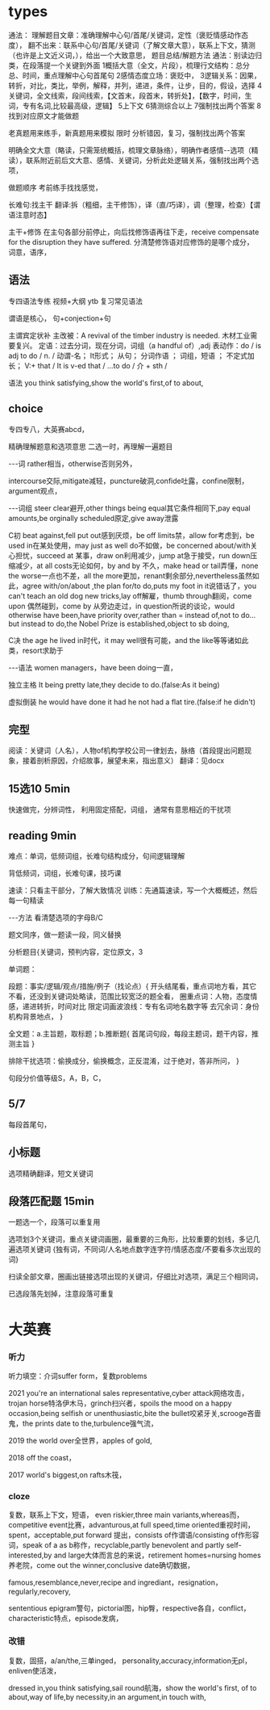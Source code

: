# types

通法：
理解题目文章：准确理解中心句/首尾/关键词，定性（褒贬情感动作态度），
翻不出来：联系中心句/首尾/关键词（了解文章大意），联系上下文，猜测（也许是上文近义词，），给出一个大致意思，
题目总结/解题方法
通法：别读边归类，在段落提一个关键到外面
1概括大意（全文，片段），梳理行文结构：总分总、时间，重点理解中心句首尾句
2感情态度立场：褒贬中，
3逻辑关系：因果，转折，对比，类比，举例，解释，并列，递进，条件，让步，目的，假设，选择
4关键词，全文线索，段间线索，【文首末，段首末，转折处】，【数字，时间，生词，专有名词,比较最高级，逻辑】
5上下文
6猜测综合以上
7强制找出两个答案
8找到对应原文才能做题

老真题用来练手，新真题用来模拟
限时
分析错因，复习，强制找出两个答案

明确全文大意（略读，只需笼统概括，梳理文章脉络），明确作者感情--选项（精读），联系附近前后文大意、感情、关键词，分析此处逻辑关系，强制找出两个选项，

做题顺序
考前练手找找感觉，


长难句:找主干
翻译:拆（粗细，主干修饰），译（直/巧译），调（整理，检查）【谓语注意时态】

主干+修饰
在主句各部分前停止，向后找修饰语再往下走，receive compensate for the disruption they have suffered.
分清楚修饰语对应修饰的是哪个成分，
词意，语序， 







## 语法
专四语法专练
视频+大纲
ytb
复习常见语法


谓语是核心，
句+conjection+句

主谓宾定状补
主改被：A revival of the timber industry is needed. 木材工业需要复兴。
定语：过去分词，现在分词，词组（a handful of）,adj
表动作：do / is adj to do / n. /
动谓-名； It形式； 从句； 分词作语 ； 词组，短语 ； 不定式加长； 
V:+ that /  It is v-ed that / ...to do / 介 + sth / 


语法
you think satisfying,show the world's first,of to about,




## choice
专四专八，大英赛abcd，


精确理解题意和选项意思
二选一时，再理解一遍题目

---词
rather相当，otherwise否则另外，

intercourse交际,mitigate减轻，puncture破洞,confide吐露，confine限制，argument观点，


---词组
steer clear避开,other things being equal其它条件相同下,pay equal amounts,be orginally scheduled原定,give away泄露

C初
beat against,fell put out感到厌烦，be off limits禁，allow for考虑到，be used in在某处使用，may just as well do不如做，be concerned about/with关心担忧，succeed at 某事，draw on利用减少，jump at急于接受，run down压缩减少，at all costs无论如何，by and by 不久，make head or tail弄懂，none the worse一点也不差，all the more更加，renant剩余部分,nevertheless虽然如此，agree with/on/about ,the plan for/to do,puts my foot in it说错话了，you can't teach an old dog new tricks,lay off解雇，thumb through翻阅，come upon 偶然碰到，come by 从旁边走过，in question所说的谈论，would otherwise have been,have priority over,rather than = instead of,not to do... but instead to do,the Nobel Prize is established,object to sb doing, 

C决
the age he lived in时代，it may well很有可能，and the like等等诸如此类，resort求助于


---语法
women managers，have been doing一直，

独立主格
It being pretty late,they decide to do.(false:As it being)

虚拟倒装
he would have done it had he not had a flat tire.(false:if he didn't)



## 完型
阅读：关键词（人名），人物of机构学校公司一律划去，脉络（首段提出问题现象，接着剖析原因，介绍故事，展望未来，指出意义）
翻译：见docx
## 15选10 5min
快速做完，分辨词性，
利用固定搭配，词组，
通常有意思相近的干扰项


## reading 9min

难点：单词，低频词组，长难句结构成分，句间逻辑理解


背低频词，词组，长难句课，技巧课

速读：只看主干部分，了解大致情况
训练：先通篇速读，写一个大概概述，然后每一句精读

---方法
看清楚选项的字母B/C

题文同序，做一题读一段，同义替换

分析题目{关键词，预判内容，定位原文，3


  单词题：

  段题：事实/逻辑/观点/措施/例子（找论点）{
    开头结尾看，重点词地方看，其它不看，还没到关键词处略读，范围比较宽泛的题全看，
    圈重点词：人物，态度情感，递进转折，时间对比
    限定词画波浪线：专有名词地名数字等
    去冗余词：身份机构背景地点，
  }

  全文题：a.主旨题，取标题；b.推断题{
    首尾词句段，每段主题词，题干内容，推测主旨
  }

  排除干扰选项：偷换成分，偷换概念，正反混淆，过于绝对，答非所问，
}


句段分价值等级S，A，B，C，


## 5/7
每段首尾句，

## 小标题
选项精确翻译，短文关键词

## 段落匹配题 15min
一题选一个，段落可以重复用

选项划3个关键词，重点关键词画圈，最重要的三角形，比较重要的划线，多记几遍选项关键词
{独有词，不同词/人名地点数字连字符/情感态度/不要看多次出现的词}

扫读全部文章，圈画出链接选项出现的关键词，仔细比对选项，满足三个相同词，

已选段落先划掉，注意段落可重复


# 大英赛


### 听力
听力填空：介词suffer form，复数problems

2021
you're an international sales representative,cyber attack网络攻击，trojan horse特洛伊木马，grinch扫兴者，spoils the mood on a happy occasion,being selfish or unenthusiastic,bite the bullet咬紧牙关,scrooge吝啬鬼，the prints date to the,turbulence强气流，

2019
the world over全世界，apples of gold,

2018
off the coast，

2017
world's biggest,on rafts木筏，



### cloze
复数，联系上下文，短语，
even riskier,three main variants,whereas而，competitive event比赛，advanturous,at full speed,time oriented重视时间，spent，acceptable,put forward 提出，consists of作谓语/consisting of作形容词，speak of a as b称作，recyclable,partly benevolent and partly self-interested,by and large大体而言总的来说，retirement homes=nursing homes养老院，come out the winner,conclusive date确切数据，

famous,resemblance,never,recipe and ingrediant，resignation，regularly,recovery,

sententious epigram警句，pictorial图，hip臀，respective各自，conflict，characteristic特点，episode发病，

### 改错

复数，固搭，a/an/the,三单inged，
personality,accuracy,information无pl，enliven使活泼，

dressed in,you think satisfying,sail round航海，show the world's first, of to about,way of life,by necessity,in an argument,in touch with,





